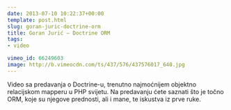```yaml
---
date: 2013-07-10 10:22:37+00:00
template: post.html
slug: goran-juric-doctrine-orm
title: Goran Jurić – Doctrine ORM
tags:
- video

vimeo_id: 66249603
image: http://b.vimeocdn.com/ts/437/576/437576017_640.jpg
---
```


Video sa predavanja o Doctrine-u, trenutno najmoćnijem objektno relacijskom mapperu u PHP svijetu. Na predavanju ćete saznati što je točno ORM, koje su njegove prednosti, ali i mane, te iskustva iz prve ruke.
